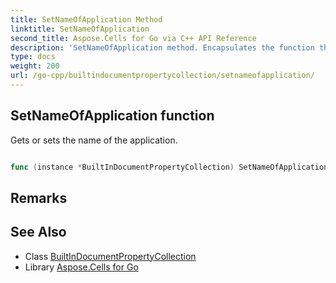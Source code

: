 ```yaml
---
title: SetNameOfApplication Method 
linktitle: SetNameOfApplication
second_title: Aspose.Cells for Go via C++ API Reference
description: 'SetNameOfApplication method. Encapsulates the function that represents setnameofapplication in Go.'
type: docs
weight: 200
url: /go-cpp/builtindocumentpropertycollection/setnameofapplication/
---
```


## SetNameOfApplication function

Gets or sets the name of the application.

```go

func (instance *BuiltInDocumentPropertyCollection) SetNameOfApplication(value string)  error

```

## Remarks


## See Also

* Class [BuiltInDocumentPropertyCollection](../)
* Library [Aspose.Cells for Go](../../)
